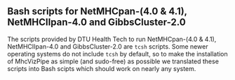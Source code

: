 ## Bash scripts for NetMHCpan-(4.0 & 4.1), NetMHCIIpan-4.0 and GibbsCluster-2.0

The scripts provided by DTU Health Tech to run NetMHCpan-(4.0 & 4.1), NetMHCIIpan-4.0 and GibbsCluster-2.0 are
`tcsh` scripts. Some newer operating systems do not include `tcsh` by default, so to make the installation of 
MhcVizPipe as simple (and sudo-free) as possible we translated these scripts into Bash scipts which should work on
nearly any system. 
